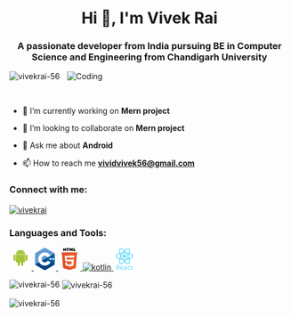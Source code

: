 <h1 align="center">Hi 👋, I'm Vivek Rai</h1>
<h3 align="center">A passionate developer from India pursuing BE in Computer Science and Engineering from Chandigarh University</h3>
<img align="right" alt="Coding" width="400" src="https://miro.medium.com/max/1360/1*IRGHmiGsa16stedQvIaZfw.gif">
<p align="left"> <img src="https://komarev.com/ghpvc/?username=vivekrai-56&label=Profile%20views&color=0e75b6&style=flat" alt="vivekrai-56" /> </p>

<p align="left"> <a href="https://twitter.com/" target="blank"><img src="https://img.shields.io/twitter/follow/?logo=twitter&style=for-the-badge" alt="" /></a> </p>

- 🔭 I’m currently working on **Mern project**

- 👯 I’m looking to collaborate on **Mern project**

- 💬 Ask me about **Android**

- 📫 How to reach me **vividvivek56@gmail.com**

<h3 align="left">Connect with me:</h3>
<p align="left">
<a href="https://www.linkedin.com/in/vivek-rai-3a1a851b7/" target="blank"><img align="center" src="https://raw.githubusercontent.com/rahuldkjain/github-profile-readme-generator/master/src/images/icons/Social/linked-in-alt.svg" alt="vivekrai" height="30" width="40" /></a>
</p>

<h3 align="left">Languages and Tools:</h3>
<p align="left"> <a href="https://developer.android.com" target="_blank" rel="noreferrer"> <img src="https://raw.githubusercontent.com/devicons/devicon/master/icons/android/android-original-wordmark.svg" alt="android" width="40" height="40"/> </a> <a href="https://www.w3schools.com/cpp/" target="_blank" rel="noreferrer"> <img src="https://raw.githubusercontent.com/devicons/devicon/master/icons/cplusplus/cplusplus-original.svg" alt="cplusplus" width="40" height="40"/> </a> <a href="https://www.w3.org/html/" target="_blank" rel="noreferrer"> <img src="https://raw.githubusercontent.com/devicons/devicon/master/icons/html5/html5-original-wordmark.svg" alt="html5" width="40" height="40"/> </a> <a href="https://kotlinlang.org" target="_blank" rel="noreferrer"> <img src="https://www.vectorlogo.zone/logos/kotlinlang/kotlinlang-icon.svg" alt="kotlin" width="40" height="40"/> </a> <a href="https://reactjs.org/" target="_blank" rel="noreferrer"> <img src="https://raw.githubusercontent.com/devicons/devicon/master/icons/react/react-original-wordmark.svg" alt="react" width="40" height="40"/> </a> </p>

<p><img align="left" src="https://github-readme-stats.vercel.app/api/top-langs?username=vivekrai-56&show_icons=true&locale=en&layout=compact" alt="vivekrai-56" /></p>

<p>&nbsp;<img align="center" src="https://github-readme-stats.vercel.app/api?username=vivekrai-56&show_icons=true&locale=en" alt="vivekrai-56" /></p>

<p><img align="center" src="https://github-readme-streak-stats.herokuapp.com/?user=vivekrai-56&" alt="vivekrai-56" /></p>
